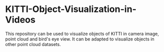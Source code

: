 # KITTI-Object-Visualization-in-Videos
This repository can be used to visualize objects of KITTI in camera image, point cloud and bird's eye view. It can be adapted to visualize objects in other point cloud datasets.
